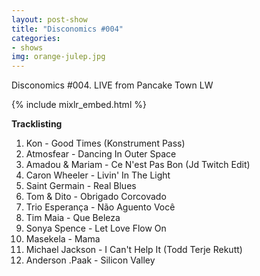 ```yaml
---
layout: post-show
title: "Disconomics #004"
categories:
- shows
img: orange-julep.jpg
---
```


Disconomics #004. LIVE from Pancake Town LW

{% include mixlr_embed.html %}

**Tracklisting**

1. Kon - Good Times (Konstrument Pass)
1. Atmosfear - Dancing In Outer Space
1. Amadou & Mariam - Ce N'est Pas Bon (Jd Twitch Edit)
1. Caron Wheeler - Livin' In The Light
1. Saint Germain - Real Blues
1. Tom & Dito - Obrigado Corcovado
1. Trio Esperança - Não Aguento Você
1. Tim Maia - Que Beleza
1. Sonya Spence - Let Love Flow On
1. Masekela - Mama
1. Michael Jackson - I Can't Help It (Todd Terje Rekutt)
1. Anderson .Paak - Silicon Valley
